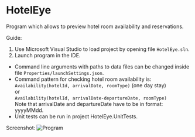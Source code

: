 # HotelEye
Program which allows to preview hotel room availability and reservations.

Guide:
1. Use Microsoft Visual Studio to load project by opening file ```HotelEye.sln```.
2. Launch program in the IDE.

- Command line arguments with paths to data files can be changed inside file
 ```Properties/launchSettings.json```.
- Command pattern for checking hotel room availability is:\
```Availability(hotelId, arrivalDate, roomType)``` (one day stay)\
or\
```Availability(hotelId, arrivalDate-departureDate, roomType)```\
Note that arrivalDate and departureDate have to be in format: yyyyMMdd.
- Unit tests can be run in project HotelEye.UnitTests.

Screenshot:
![Program](ProgramScreenshot.png)

